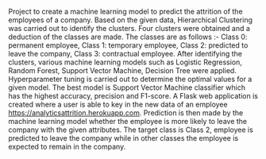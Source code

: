 Project to create a machine learning model to predict the attrition of the employees of a company. 
Based on the given data, Hierarchical Clustering was carried out to identify the clusters.
Four clusters were obtained and a deduction of the classes are made. The classes are as follows :- Class 0: permanent employee, Class 1: temporary employee, Class 2: predicted to leave the company, Class 3: contractual employee.
After identifying the clusters, various machine learning models such as Logistic Regression, Random Forest, Support Vector Machine, Decision Tree were applied.
Hyperparameter tuning is carried out to determine the optimal values for a given model.
The best model is Support Vector Machine classifier which has the highest accuracy, precision and F1-score.
A Flask web application is created where a user is able to key in the new data of an employee https://analyticsattrition.herokuapp.com.
Prediction is then made by the machine learning model whether the employee is more likely to leave the company with the given attributes.
The target class is Class 2, employee is predicted to leave the company while in other classes the employee is expected to remain in the company.
